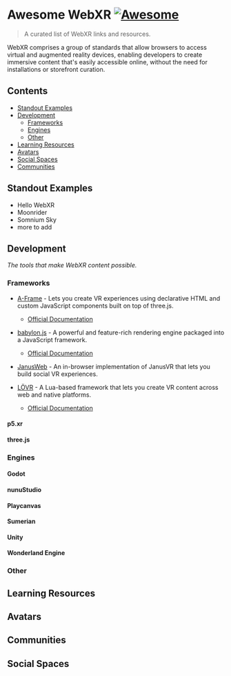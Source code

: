 # Awesome WebXR [![Awesome](https://awesome.re/badge.svg)](https://awesome.re)

> A curated list of WebXR links and resources.

WebXR comprises a group of standards that allow browsers to access virtual and augmented reality devices, enabling developers to create immersive content that's easily accessible online, without the need for installations or storefront curation.

## Contents
- [Standout Examples](#standout-examples)
- [Development](#development)
  - [Frameworks](#frameworks)
  - [Engines](#engines)
  - [Other](#other)
- [Learning Resources](#learning-resources)
- [Avatars](#avatars)
- [Social Spaces](#social-spaces)
- [Communities](#communities)

## Standout Examples

- Hello WebXR
- Moonrider
- Somnium Sky
- more to add

## Development

*The tools that make WebXR content possible.*

### Frameworks

- [A-Frame](https://aframe.io/) - Lets you create VR experiences using declarative HTML and custom JavaScript components built on top of three.js.
  - [Official Documentation](https://aframe.io/docs/)

- [babylon.js](https://www.babylonjs.com/) - A powerful and feature-rich rendering engine packaged into a JavaScript framework.
  - [Official Documentation](https://doc.babylonjs.com/)

- [JanusWeb](https://github.com/jbaicoianu/janusweb) - An in-browser implementation of JanusVR that lets you build social VR experiences.

- [LÖVR](https://lovr.org/) - A Lua-based framework that lets you create VR content across web and native platforms.
  - [Official Documentation](https://lovr.org/docs/)

#### p5.xr

#### three.js

### Engines

#### Godot

#### nunuStudio

#### Playcanvas

#### Sumerian

#### Unity

#### Wonderland Engine

### Other

####

## Learning Resources

## Avatars

## Communities

## Social Spaces
